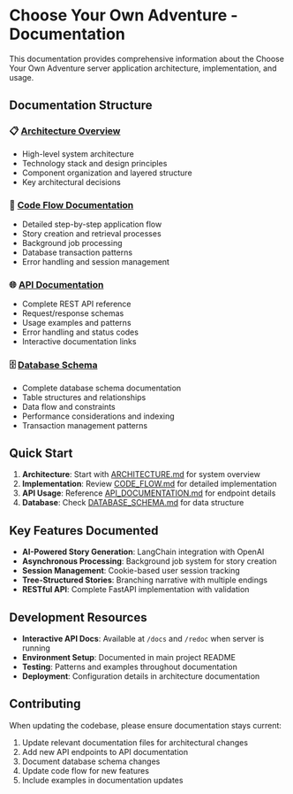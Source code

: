# Choose Your Own Adventure - Documentation

This documentation provides comprehensive information about the Choose Your Own Adventure server application architecture, implementation, and usage.

## Documentation Structure

### 📋 [Architecture Overview](./ARCHITECTURE.md)
- High-level system architecture
- Technology stack and design principles
- Component organization and layered structure
- Key architectural decisions

### 🔄 [Code Flow Documentation](./CODE_FLOW.md)
- Detailed step-by-step application flow
- Story creation and retrieval processes
- Background job processing
- Database transaction patterns
- Error handling and session management

### 🌐 [API Documentation](./API_DOCUMENTATION.md)
- Complete REST API reference
- Request/response schemas
- Usage examples and patterns
- Error handling and status codes
- Interactive documentation links

### 🗄️ [Database Schema](./DATABASE_SCHEMA.md)
- Complete database schema documentation
- Table structures and relationships
- Data flow and constraints
- Performance considerations and indexing
- Transaction management patterns

## Quick Start

1. **Architecture**: Start with [ARCHITECTURE.md](./ARCHITECTURE.md) for system overview
2. **Implementation**: Review [CODE_FLOW.md](./CODE_FLOW.md) for detailed implementation
3. **API Usage**: Reference [API_DOCUMENTATION.md](./API_DOCUMENTATION.md) for endpoint details
4. **Database**: Check [DATABASE_SCHEMA.md](./DATABASE_SCHEMA.md) for data structure

## Key Features Documented

- **AI-Powered Story Generation**: LangChain integration with OpenAI
- **Asynchronous Processing**: Background job system for story creation
- **Session Management**: Cookie-based user session tracking
- **Tree-Structured Stories**: Branching narrative with multiple endings
- **RESTful API**: Complete FastAPI implementation with validation

## Development Resources

- **Interactive API Docs**: Available at `/docs` and `/redoc` when server is running
- **Environment Setup**: Documented in main project README
- **Testing**: Patterns and examples throughout documentation
- **Deployment**: Configuration details in architecture documentation

## Contributing

When updating the codebase, please ensure documentation stays current:

1. Update relevant documentation files for architectural changes
2. Add new API endpoints to API documentation
3. Document database schema changes
4. Update code flow for new features
5. Include examples in documentation updates